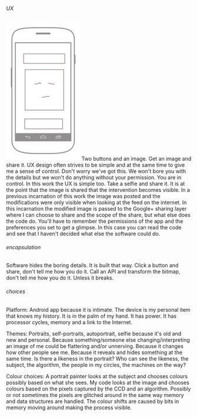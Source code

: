 ###### UX 
![uxwireframe](../project_images/uxwireframe.png?raw=true "uxwireframe")
Two buttons and an image. Get an image and share it. UX design often strives to be simple and at the same time to give me a sense of control. Don't worry we've got this. We won't bore you with the details but we won't do anything without your permission. You are in control. In this work the UX is simple too. Take a selfie and share it.  It is at the  point that the image is shared that the intervention becomes visible. In a previous incarnation of this work the image was posted and the modifications were only visible when looking at the feed on the internet. In this incarnation the modified image is passed to the Google+ sharing layer where I can choose to share and the scope of the share, but what else does the code do. You'll have to remember the permissions of the app and the preferences you set to get a glimpse. In this case you can read the code and see that I haven't decided what else the software could do.

###### encapsulation
Software hides the boring details. It is built that way. Click a button and share, don't tell me how you do it. Call an API and transform the bitmap, don't tell me how you do it. Unless it breaks. 

###### choices
Platform: Android app because it is intimate. The device is my personal item that knows my history. It is in the palm of my hand. It has power. It has processor cycles, memory and a link to the Internet. 

Themes: Portraits, self-portraits, autoportrait, selfie because it's old and new and personal. Because something/someone else changing/interpreting an image of me could be flattering and/or unnerving. Because it changes how other people see me. Because it reveals and hides something at the same time. Is there a likeness in the portrait? Who can see the likeness, the subject, the algorithm, the people in my circles, the machines on the way? 

Colour choices: A portrait painter looks at the subject and chooses colours possibly based on what she sees. My code looks at the image and chooses colours based on the pixels captured by the CCD and an algorithm. Possibly or not sometimes the pixels are glitched around in the same way memory and data structures are handled. The colour shifts are caused by bits in memory moving around making the process visible.
